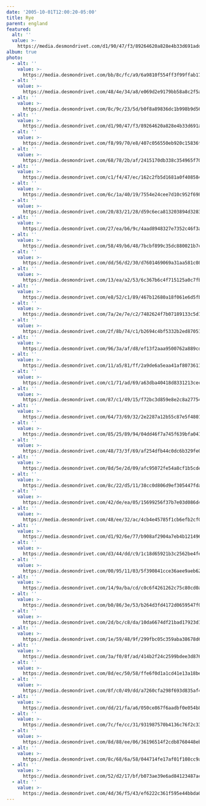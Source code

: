 ```yaml
---
date: '2005-10-01T12:00:20-05:00'
title: Rye
parent: england
featured:
  alt: ''
  value: >-
    https://media.desmondrivet.com/d1/90/47/f3/89264620a828e4b33d691add8e333cc853d72b0c15a86a1c139034f9.jpg
album: true
photo:
  - alt: ''
    value: >-
      https://media.desmondrivet.com/bb/8c/fc/a9/6a9810f554ff3f99ffab17c96ccea6dbf1a1b173c37779bba093ffc2.jpg
  - alt: ''
    value: >-
      https://media.desmondrivet.com/48/4e/34/a8/e069d2e9179bb58a8c2f5a8ad795da3158eb75454b020cef3e367fd9.jpg
  - alt: ''
    value: >-
      https://media.desmondrivet.com/8c/9c/23/5d/b0f8a89836dc1b998b9d5685333be6cd1a0417526bad15d9e2df832b.jpg
  - alt: ''
    value: >-
      https://media.desmondrivet.com/d1/90/47/f3/89264620a828e4b33d691add8e333cc853d72b0c15a86a1c139034f9.jpg
  - alt: ''
    value: >-
      https://media.desmondrivet.com/f8/99/70/e8/407c056550eb920c15836f5cf9b8283af7d519a455fca26a0820d52e.jpg
  - alt: ''
    value: >-
      https://media.desmondrivet.com/68/78/2b/af/2415170db338c354965f70dffba58399681d849c9a533f6cc63056f5.jpg
  - alt: ''
    value: >-
      https://media.desmondrivet.com/c1/f4/47/ec/162c2fb5d1681a0f408584c90ff578c52210ffcef812980be6855487.jpg
  - alt: ''
    value: >-
      https://media.desmondrivet.com/6c/1a/40/19/7554e24cee7d10c952f698878462969a86ab9cea5be403f96274ff96.jpg
  - alt: ''
    value: >-
      https://media.desmondrivet.com/20/83/21/28/d59c6eca813203894d32831a4bb9e68f0bbbd11317124353c1c3b74e.jpg
  - alt: ''
    value: >-
      https://media.desmondrivet.com/27/ea/b6/9c/4aad8948327e7352c46f3a6718445035f426481d22afc851e4ca8f64.jpg
  - alt: ''
    value: >-
      https://media.desmondrivet.com/58/49/b6/48/7bcbf899c35dc880021b7ca2572a46b4326bb8a02079a84e12e4189e.jpg
  - alt: ''
    value: >-
      https://media.desmondrivet.com/dd/56/d2/30/d7601469069a31aa581c08e339e06795e673946882f96ee65a490650.jpg
  - alt: ''
    value: >-
      https://media.desmondrivet.com/13/ea/a2/53/6c367b6c4f715125a0c7fb06de14f7bbd0c9ce8b111d413897dcc469.jpg
  - alt: ''
    value: >-
      https://media.desmondrivet.com/e8/52/c1/89/467b12680a18f061e6d5fb2b8e0024319594638f8b720d6f692e0d83.jpg
  - alt: ''
    value: >-
      https://media.desmondrivet.com/7a/2e/7e/c2/7482624f7b07189133c5d15a334954bde448de82b503e874d5adef1a.jpg
  - alt: ''
    value: >-
      https://media.desmondrivet.com/2f/8b/74/c1/b2694c4bf5332b2ed87051c36ebb1f13fac7ab8ae062ddf368b3429d.jpg
  - alt: ''
    value: >-
      https://media.desmondrivet.com/96/3a/af/d8/ef13f2aaa9500762a889cdf53da5d0beb886f5abdbdefe0f72b989f4.jpg
  - alt: ''
    value: >-
      https://media.desmondrivet.com/11/a5/81/ff/2a9de6a5eaa41af8073611114e85968d8aa56dcab9f54b650cc3a808.jpg
  - alt: ''
    value: >-
      https://media.desmondrivet.com/c1/71/ad/69/a63dba40418d8331213cec13fd5ed31dda054590c6c100c3cf2e8663.jpg
  - alt: ''
    value: >-
      https://media.desmondrivet.com/87/c1/49/15/f72bc3d859e8e2c8a27754c6cf8bf495958a7969ca8661d8a7a58170.jpg
  - alt: ''
    value: >-
      https://media.desmondrivet.com/64/73/69/32/2e2287a12b55c87e5f48019bb2979a46b1e1c4897539a386d7da1e58.jpg
  - alt: ''
    value: >-
      https://media.desmondrivet.com/85/25/89/94/04dd46f7a745f639bfa0417df597faca6a42d0147f488106ec2bf004.jpg
  - alt: ''
    value: >-
      https://media.desmondrivet.com/48/73/3f/69/af254dfb44c0dc6b329fe051328785d507a321e426b5fdf7fa04ff6f.jpg
  - alt: ''
    value: >-
      https://media.desmondrivet.com/8d/5e/2d/09/afc95072fe54a8cf1b5cde93116b5f1cb6a067949b98591a26e57c8c.jpg
  - alt: ''
    value: >-
      https://media.desmondrivet.com/8c/22/d5/11/38cc0d806d9ef305447fda57b702c0de249cfe518246afbf7d61960f.jpg
  - alt: ''
    value: >-
      https://media.desmondrivet.com/42/de/ea/05/15699256f37b7e03d086d4a54fa31b723d28b8f4d181a909354f24df.jpg
  - alt: ''
    value: >-
      https://media.desmondrivet.com/48/ee/32/ac/4cb4e45785f1cb6efb2cf0ac46cb5da09f917188116c59b0b53b33b7.jpg
  - alt: ''
    value: >-
      https://media.desmondrivet.com/d1/92/6e/77/b908af2904a7eb4b121496adc5480739ffe8f304edaf849ce40e4cdd.jpg
  - alt: ''
    value: >-
      https://media.desmondrivet.com/d3/44/dd/c9/1c18d65921b3c2562be4fe8c671902b223196ef564cbc3dd1658aef5.jpg
  - alt: ''
    value: >-
      https://media.desmondrivet.com/00/95/11/03/5f390841cce36aee9aeb62acd514a1d1c7507e0a420de1e57fd3c8ef.jpg
  - alt: ''
    value: >-
      https://media.desmondrivet.com/14/9a/ba/cd/c0c6f4261262c75c80cd0ad6a73e8b25d05767d719c565a8b59db907.jpg
  - alt: ''
    value: >-
      https://media.desmondrivet.com/b0/86/3e/53/b264d3fd4172d0659547f0566e66850e11167d2113f4a7fb4a1ae1bd.jpg
  - alt: ''
    value: >-
      https://media.desmondrivet.com/2d/bc/c8/da/10da6674df21bad17923d113550df64e390e17537777e7052ce7df88.jpg
  - alt: ''
    value: >-
      https://media.desmondrivet.com/1e/59/48/9f/299fbc05c359aba38678d618342d049dce9dcfe220d7d2f1e6e77b6d.jpg
  - alt: ''
    value: >-
      https://media.desmondrivet.com/3a/f0/8f/ad/414b2f24c2599bdee3d876276d8353db266e6ac2c02bdc4bcbc1c049.jpg
  - alt: ''
    value: >-
      https://media.desmondrivet.com/8d/ec/50/58/ffe6f0d1a1cd41e13a18bebdba91bc4e4a39ab6894cd19c27fab98fa.jpg
  - alt: ''
    value: >-
      https://media.desmondrivet.com/8f/c0/49/dd/a7260cfa298f693d835af41fc63d2a0ada0b0159fabc0e88cf964bda.jpg
  - alt: ''
    value: >-
      https://media.desmondrivet.com/dd/21/fa/a6/050ce867f6aadbf0e054b8ca51f43810d519b007c7862dbcac1489a3.jpg
  - alt: ''
    value: >-
      https://media.desmondrivet.com/7c/fe/cc/31/931987570b4136c76f2c337fddc790c7be9e5a6ebbee8d056707b03d.jpg
  - alt: ''
    value: >-
      https://media.desmondrivet.com/8d/88/ee/06/36196514f2cdb8760448eb2480afaa09abb9ef37a2d7d084f41b3289.jpg
  - alt: ''
    value: >-
      https://media.desmondrivet.com/8c/68/6a/58/044714fe17af01f108cc9ad81e3798e798aa4cc556de9234ddc4d337.jpg
  - alt: ''
    value: >-
      https://media.desmondrivet.com/52/d2/17/bf/b073ae39e6ad84123487aced97c66d78dcb189a2279f6efee1e04039.jpg
  - alt: ''
    value: >-
      https://media.desmondrivet.com/4d/36/f5/43/ef6222c361f595e44bbda0a9bbe4492845e3c4fadb348f06fb5ae4c1.jpg
---
```


